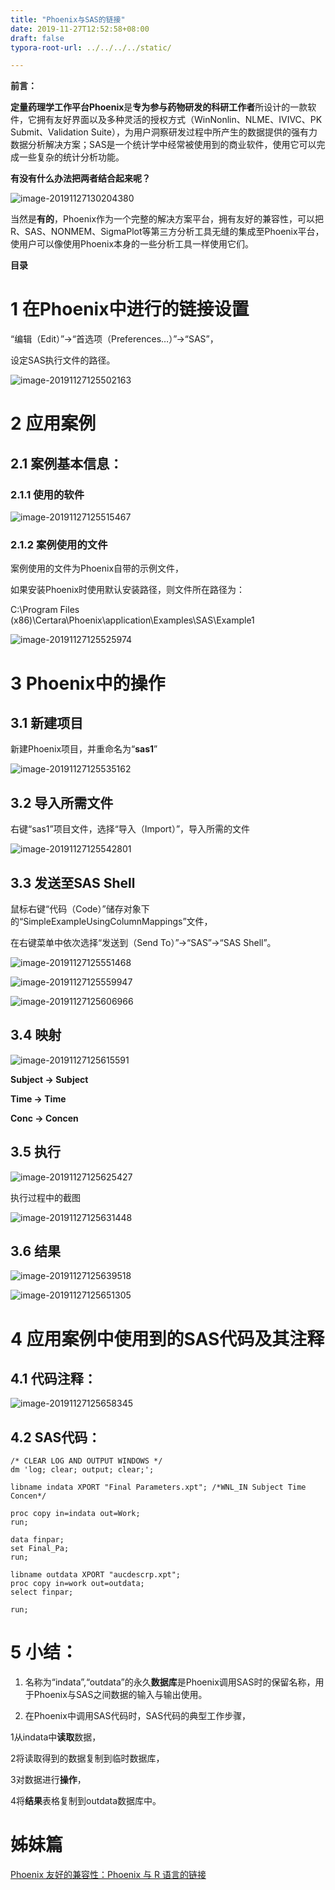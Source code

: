```yaml
---
title: "Phoenix与SAS的链接"
date: 2019-11-27T12:52:58+08:00
draft: false
typora-root-url: ../../../../static/

---
```


**前言：**

**定量药理学工作平台Phoenix**是**专为参与药物研发的科研工作者**所设计的一款软件，它拥有友好界面以及多种灵活的授权方式（WinNonlin、NLME、IVIVC、PK Submit、Validation Suite），为用户洞察研发过程中所产生的数据提供的强有力数据分析解决方案；SAS是一个统计学中经常被使用到的商业软件，使用它可以完成一些复杂的统计分析功能。

**有没有什么办法把两者结合起来呢？**

 ![image-20191127130204380](/images/Phoenix与SAS的链接/image-20191127130204380.png)

当然是**有的**，Phoenix作为一个完整的解决方案平台，拥有友好的兼容性，可以把R、SAS、NONMEM、SigmaPlot等第三方分析工具无缝的集成至Phoenix平台，使用户可以像使用Phoenix本身的一些分析工具一样使用它们。

**目录**

<!--toc-->

# 1   在Phoenix中进行的链接设置

“编辑（Edit）”→“首选项（Preferences…）”→“SAS”，

设定SAS执行文件的路径。

![image-20191127125502163](/images/Phoenix与SAS的链接/image-20191127125502163.png)



# 2   应用案例

## 2.1 案例基本信息：

### 2.1.1  使用的软件

![image-20191127125515467](/images/Phoenix与SAS的链接/image-20191127125515467.png)



### 2.1.2  案例使用的文件

案例使用的文件为Phoenix自带的示例文件，

如果安装Phoenix时使用默认安装路径，则文件所在路径为：

C:\Program Files (x86)\Certara\Phoenix\application\Examples\SAS\Example1

![image-20191127125525974](/images/Phoenix与SAS的链接/image-20191127125525974.png)



# 3   Phoenix中的操作

 

## 3.1 新建项目

新建Phoenix项目，并重命名为“**sas1**”

![image-20191127125535162](/images/Phoenix与SAS的链接/image-20191127125535162.png)



## 3.2 导入所需文件

右键“sas1”项目文件，选择“导入（Import）”，导入所需的文件

![image-20191127125542801](/images/Phoenix与SAS的链接/image-20191127125542801.png)



## 3.3 发送至SAS Shell

鼠标右键“代码（Code）”储存对象下的“SimpleExampleUsingColumnMappings”文件，

在右键菜单中依次选择“发送到（Send To）”→“SAS”→“SAS Shell”。

![image-20191127125551468](/images/Phoenix与SAS的链接/image-20191127125551468.png)

![image-20191127125559947](/images/Phoenix与SAS的链接/image-20191127125559947.png)

![image-20191127125606966](/images/Phoenix与SAS的链接/image-20191127125606966.png)



## 3.4 映射

![image-20191127125615591](/images/Phoenix与SAS的链接/image-20191127125615591.png)



**Subject → Subject**

**Time → Time**

 **Conc → Concen**

 

 

## 3.5 执行

![image-20191127125625427](/images/Phoenix与SAS的链接/image-20191127125625427.png)

执行过程中的截图

![image-20191127125631448](/images/Phoenix与SAS的链接/image-20191127125631448.png)



## 3.6 结果

![image-20191127125639518](/images/Phoenix与SAS的链接/image-20191127125639518.png)

![image-20191127125651305](/images/Phoenix与SAS的链接/image-20191127125651305.png)



# 4   应用案例中使用到的SAS代码及其注释

 

## 4.1 代码注释：

![image-20191127125658345](/images/Phoenix与SAS的链接/image-20191127125658345.png)

## 4.2 SAS代码：

```sas
/* CLEAR LOG AND OUTPUT WINDOWS */
dm 'log; clear; output; clear;';

libname indata XPORT "Final Parameters.xpt"; /*WNL_IN Subject Time Concen*/

proc copy in=indata out=Work;
run;

data finpar;
set Final_Pa;
run;

libname outdata XPORT "aucdescrp.xpt";
proc copy in=work out=outdata;
select finpar;

run;
```



# 5   小结：

1)   名称为“indata”,“outdata”的永久**数据库**是Phoenix调用SAS时的保留名称，用于Phoenix与SAS之间数据的输入与输出使用。

2)   在Phoenix中调用SAS代码时，SAS代码的典型工作步骤，

1从indata中**读取**数据，

2将读取得到的数据复制到临时数据库，

3对数据进行**操作**，

4将**结果**表格复制到outdata数据库中。




# **姊妹篇**

[Phoenix 友好的兼容性：Phoenix 与 R 语言的链接](http://www.tri-ibiotech.com.cn/Appofcase/n797.html)